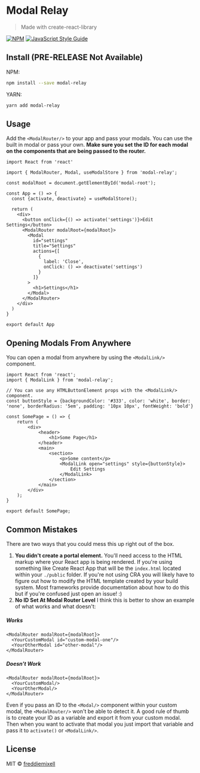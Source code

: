 # Modal Relay

> Made with create-react-library

[![NPM](https://img.shields.io/npm/v/modal-relay.svg)](https://www.npmjs.com/package/modal-relay) [![JavaScript Style Guide](https://img.shields.io/badge/code_style-standard-brightgreen.svg)](https://standardjs.com)

## Install (PRE-RELEASE Not Available)
NPM:
```bash
npm install --save modal-relay
```
YARN:
```bash
yarn add modal-relay
```

## Usage
Add the `<ModalRouter/>` to your app and pass your modals. You can use the built in modal or pass your own. **Make sure you set the ID for each modal on the components that are being passed to the router.**
 
```tsx
import React from 'react'

import { ModalRouter, Modal, useModalStore } from 'modal-relay';

const modalRoot = document.getElementById('modal-root');

const App = () => {
  const {activate, deactivate} = useModalStore();

  return (
    <div>
      <button onClick={() => activate('settings')}>Edit Settings</button>
      <ModalRouter modalRoot={modalRoot}>
        <Modal
          id="settings"
          title="Settings"
          actions={[
            {
              label: 'Close',
              onClick: () => deactivate('settings')
            }
          ]}
        >
          <h1>Settings</h1>
        </Modal>
      </ModalRouter>
    </div>
  )
}

export default App
```

## Opening Modals From Anywhere
You can open a modal from anywhere by using the `<ModalLink/>` component.

```tsx
import React from 'react';
import { ModalLink } from 'modal-relay';

// You can use any HTMLButtonElement props with the <ModalLink/> component.
const buttonStyle = {backgroundColor: '#333', color: 'white', border: 'none', borderRadius: '5em', padding: '10px 10px', fontWeight: 'bold'}

const SomePage = () => {
    return (
        <div>
            <header>
                <h1>Some Page</h1>
            </header>
            <main>
                <section>
                    <p>Some content</p>
                    <ModalLink open="settings" style={buttonStyle}>
                        Edit Settings
                    </ModalLink>
                </section>
            </main>
        </div>
    );
}

export default SomePage;
```

## Common Mistakes
There are two ways that you could mess this up right out of the box.

1. **You didn't create a portal element.**
You'll need access to the HTML markup where your React app is being rendered. If you're using something like Create React App that will be the `index.html` located within your `./public` folder. If you're not using CRA you will likely have to figure out how to modify the HTML template created by your build system. Most frameworks provide documentation about how to do this but if you're confused just open an issue! :)
2. **No ID Set At Modal Router Level**
I think this is better to show an example of what works and what doesn't:

##### Works
```tsx
<ModalRouter modalRoot={modalRoot}>
  <YourCustomModal id="custom-modal-one"/>
  <YourOtherModal id="other-modal"/>
</ModalRouter>
```

##### Doesn't Work
```tsx
<ModalRouter modalRoot={modalRoot}>
  <YourCustomModal/>
  <YourOtherModal/>
</ModalRouter>
```
Even if you pass an ID to the `<Modal/>` component within your custom modal, the `<ModalRouter/>` won't be able to detect it. A good rule of thumb is to create your ID as a variable and export it from your custom modal. Then when you want to activate that modal you just import that variable and pass it to `activate()` or `<ModalLink/>`.

## License

MIT © [freddiemixell](https://github.com/freddiemixell)
